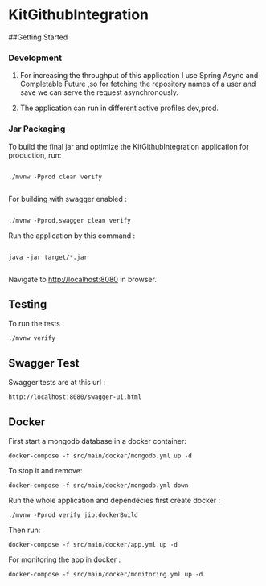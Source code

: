 # KitGithubIntegration

##Getting Started

### Development

1. For increasing the throughput of this application I use Spring Async and  Completable Future
,so for fetching the repository names of a user and save we can serve the request asynchronously.

2. The application can run in different active profiles dev,prod.

### Jar Packaging

To build the final jar and optimize the KitGithubIntegration application for production, run:

```

./mvnw -Pprod clean verify


```

For building with swagger enabled :

```

./mvnw -Pprod,swagger clean verify

```

Run the application by this command :

```

java -jar target/*.jar


```

Navigate to [http://localhost:8080](http://localhost:8080) in browser.

## Testing

To run the tests :

```
./mvnw verify
```
## Swagger Test

Swagger tests are at this url :

```
http://localhost:8080/swagger-ui.html

```

## Docker


First start a mongodb database in a docker container:

```
docker-compose -f src/main/docker/mongodb.yml up -d
```

To stop it and remove:

```
docker-compose -f src/main/docker/mongodb.yml down
```

Run the whole application and dependecies first create docker : 

```
./mvnw -Pprod verify jib:dockerBuild
```

Then run:

```
docker-compose -f src/main/docker/app.yml up -d
```
For monitoring the app in docker : 

```
docker-compose -f src/main/docker/monitoring.yml up -d
```
